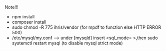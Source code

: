 Note!!!
* npm install
* composer install
* sudo chmod -R 775 ihris/vendor (for mpdf to function else HTTP ERROR 500)
* /etc/mysql/my.conf  --> under [mysqld] insert <sql_mode= >,then sudo systemctl restart mysql (to disable mysql strict mode)
